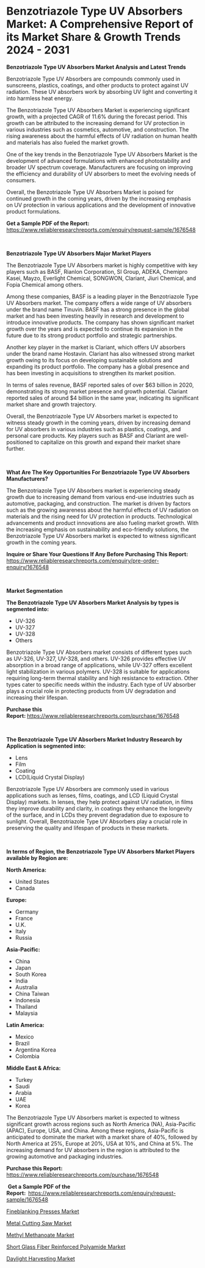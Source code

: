 <p><h1>Benzotriazole Type UV Absorbers Market: A Comprehensive Report of its Market Share & Growth Trends 2024 - 2031</h1></p><p><strong>Benzotriazole Type UV Absorbers Market Analysis and Latest Trends</strong></p>
<p><p>Benzotriazole Type UV Absorbers are compounds commonly used in sunscreens, plastics, coatings, and other products to protect against UV radiation. These UV absorbers work by absorbing UV light and converting it into harmless heat energy.</p><p>The Benzotriazole Type UV Absorbers Market is experiencing significant growth, with a projected CAGR of 11.6% during the forecast period. This growth can be attributed to the increasing demand for UV protection in various industries such as cosmetics, automotive, and construction. The rising awareness about the harmful effects of UV radiation on human health and materials has also fueled the market growth.</p><p>One of the key trends in the Benzotriazole Type UV Absorbers Market is the development of advanced formulations with enhanced photostability and broader UV spectrum coverage. Manufacturers are focusing on improving the efficiency and durability of UV absorbers to meet the evolving needs of consumers.</p><p>Overall, the Benzotriazole Type UV Absorbers Market is poised for continued growth in the coming years, driven by the increasing emphasis on UV protection in various applications and the development of innovative product formulations.</p></p>
<p><strong>Get a Sample PDF of the Report:&nbsp;</strong> <a href="https://www.reliableresearchreports.com/enquiry/request-sample/1676548">https://www.reliableresearchreports.com/enquiry/request-sample/1676548</a></p>
<p>&nbsp;</p>
<p><strong>Benzotriazole Type UV Absorbers Major Market Players</strong></p>
<p><p>The Benzotriazole Type UV Absorbers market is highly competitive with key players such as BASF, Rianlon Corporation, SI Group, ADEKA, Chemipro Kasei, Mayzo, Everlight Chemical, SONGWON, Clariant, Jiuri Chemical, and Fopia Chemical among others.</p><p>Among these companies, BASF is a leading player in the Benzotriazole Type UV Absorbers market. The company offers a wide range of UV absorbers under the brand name Tinuvin. BASF has a strong presence in the global market and has been investing heavily in research and development to introduce innovative products. The company has shown significant market growth over the years and is expected to continue its expansion in the future due to its strong product portfolio and strategic partnerships.</p><p>Another key player in the market is Clariant, which offers UV absorbers under the brand name Hostavin. Clariant has also witnessed strong market growth owing to its focus on developing sustainable solutions and expanding its product portfolio. The company has a global presence and has been investing in acquisitions to strengthen its market position.</p><p>In terms of sales revenue, BASF reported sales of over $63 billion in 2020, demonstrating its strong market presence and growth potential. Clariant reported sales of around $4 billion in the same year, indicating its significant market share and growth trajectory.</p><p>Overall, the Benzotriazole Type UV Absorbers market is expected to witness steady growth in the coming years, driven by increasing demand for UV absorbers in various industries such as plastics, coatings, and personal care products. Key players such as BASF and Clariant are well-positioned to capitalize on this growth and expand their market share further.</p></p>
<p>&nbsp;</p>
<p><strong>What Are The Key Opportunities For Benzotriazole Type UV Absorbers Manufacturers?</strong></p>
<p><p>The Benzotriazole Type UV Absorbers market is experiencing steady growth due to increasing demand from various end-use industries such as automotive, packaging, and construction. The market is driven by factors such as the growing awareness about the harmful effects of UV radiation on materials and the rising need for UV protection in products. Technological advancements and product innovations are also fueling market growth. With the increasing emphasis on sustainability and eco-friendly solutions, the Benzotriazole Type UV Absorbers market is expected to witness significant growth in the coming years.</p></p>
<p><strong>Inquire or Share Your Questions If Any Before Purchasing This Report:</strong> <a href="https://www.reliableresearchreports.com/enquiry/pre-order-enquiry/1676548">https://www.reliableresearchreports.com/enquiry/pre-order-enquiry/1676548</a></p>
<p>&nbsp;</p>
<p><strong>Market Segmentation</strong></p>
<p><strong>The Benzotriazole Type UV Absorbers Market Analysis by types is segmented into:</strong></p>
<p><ul><li>UV-326</li><li>UV-327</li><li>UV-328</li><li>Others</li></ul></p>
<p><p>Benzotriazole Type UV Absorbers market consists of different types such as UV-326, UV-327, UV-328, and others. UV-326 provides effective UV absorption in a broad range of applications, while UV-327 offers excellent light stabilization in various polymers. UV-328 is suitable for applications requiring long-term thermal stability and high resistance to extraction. Other types cater to specific needs within the industry. Each type of UV absorber plays a crucial role in protecting products from UV degradation and increasing their lifespan.</p></p>
<p><strong>Purchase this Report:&nbsp;</strong><a href="https://www.reliableresearchreports.com/purchase/1676548">https://www.reliableresearchreports.com/purchase/1676548</a></p>
<p>&nbsp;</p>
<p><strong>The Benzotriazole Type UV Absorbers Market Industry Research by Application is segmented into:</strong></p>
<p><ul><li>Lens</li><li>Film</li><li>Coating</li><li>LCD(Liquid Crystal Display)</li></ul></p>
<p><p>Benzotriazole Type UV Absorbers are commonly used in various applications such as lenses, films, coatings, and LCD (Liquid Crystal Display) markets. In lenses, they help protect against UV radiation, in films they improve durability and clarity, in coatings they enhance the longevity of the surface, and in LCDs they prevent degradation due to exposure to sunlight. Overall, Benzotriazole Type UV Absorbers play a crucial role in preserving the quality and lifespan of products in these markets.</p></p>
<p>&nbsp;</p>
<p><strong>In terms of Region, the Benzotriazole Type UV Absorbers Market Players available by Region are:</strong></p>
<p>
    <p> <strong> North America: </strong>
        <ul>
            <li>United States</li>
            <li>Canada</li>
        </ul>
        </p> 
    <p> <strong> Europe: </strong>
        <ul>
            <li>Germany</li>
            <li>France</li>
            <li>U.K.</li>
            <li>Italy</li>
            <li>Russia</li>
        </ul>
        </p> 
    <p> <strong> Asia-Pacific: </strong>
        <ul>
            <li>China</li>
            <li>Japan</li>
            <li>South Korea</li>
            <li>India</li>
            <li>Australia</li>
            <li>China Taiwan</li>
            <li>Indonesia</li>
            <li>Thailand</li>
            <li>Malaysia</li>
        </ul>
        </p> 
    <p> <strong> Latin America: </strong>
        <ul>
            <li>Mexico</li>
            <li>Brazil</li>
            <li>Argentina Korea</li>
            <li>Colombia</li>
        </ul>
        </p> 
    <p> <strong> Middle East & Africa: </strong>
        <ul>
            <li>Turkey</li>
            <li>Saudi</li>
            <li>Arabia</li>
            <li>UAE</li>
            <li>Korea</li>
        </ul>
    </p>
    </p>
<p><p>The Benzotriazole Type UV Absorbers market is expected to witness significant growth across regions such as North America (NA), Asia-Pacific (APAC), Europe, USA, and China. Among these regions, Asia-Pacific is anticipated to dominate the market with a market share of 40%, followed by North America at 25%, Europe at 20%, USA at 10%, and China at 5%. The increasing demand for UV absorbers in the region is attributed to the growing automotive and packaging industries.</p></p>
<p><strong>Purchase this Report: </strong><a href="https://www.reliableresearchreports.com/purchase/1676548">https://www.reliableresearchreports.com/purchase/1676548</a></p>
<p>&nbsp;<strong>Get a Sample PDF of the Report:&nbsp;&nbsp;</strong><a href="https://www.reliableresearchreports.com/enquiry/request-sample/1676548">https://www.reliableresearchreports.com/enquiry/request-sample/1676548</a></p>
<p><strong></strong></p>
<p><p><a href="https://issuu.com/reportprime-2/docs/fineblanking-presses-market-size-2030.pptx">Fineblanking Presses Market</a></p><p><a href="https://issuu.com/reportprime-2/docs/metal-cutting-saw-market-size-2030.pptx">Metal Cutting Saw Market</a></p><p><a href="https://github.com/joannesouthgate/Market-Research-Report-List-2/blob/main/methyl-methanoate-market.md">Methyl Methanoate Market</a></p><p><a href="https://github.com/sofayahoo2023/Market-Research-Report-List-3/blob/main/short-glass-fiber-reinforced-polyamide-market.md">Short Glass Fiber Reinforced Polyamide Market</a></p><p><a href="https://medium.com/@eldabernier/daylight-harvesting-market-size-cagr-trends-2024-2030-b3c62fc0d8ad">Daylight Harvesting Market</a></p></p>